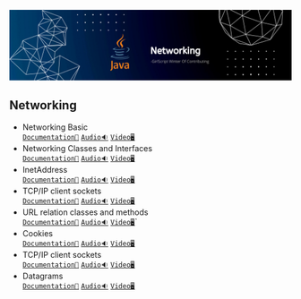 ![Networking](../Assets/Networking.png)


## Networking

- Networking Basic<br>
  [`Documentation📃`]()
  [`Audio🔉`]()
  [`Video🖥️`]()
- Networking Classes and Interfaces<br>
  [`Documentation📃`]()
  [`Audio🔉`]()
  [`Video🖥️`]()
- InetAddress<br>
  [`Documentation📃`]()
  [`Audio🔉`]()
  [`Video🖥️`]()
- TCP/IP client sockets<br>
  [`Documentation📃`]()
  [`Audio🔉`]()
  [`Video🖥️`]()
- URL relation classes and methods<br>
 [`Documentation📃`]()
  [`Audio🔉`]()
  [`Video🖥️`]()`
- Cookies<br>
  [`Documentation📃`]()
  [`Audio🔉`]()
  [`Video🖥️`]()
- TCP/IP client sockets<br>
  [`Documentation📃`]()
  [`Audio🔉`]()
  [`Video🖥️`]()
- Datagrams<br>
  [`Documentation📃`]()
  [`Audio🔉`]()
  [`Video🖥️`]()
